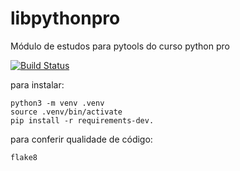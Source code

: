 # libpythonpro
Módulo de estudos para pytools do curso python pro

[![Build Status](https://travis-ci.org/serlus/libpythonpro.svg?branch=master)](https://travis-ci.org/serlus/libpythonpro)

para instalar:

```console
python3 -m venv .venv
source .venv/bin/activate
pip install -r requirements-dev.

```
para conferir qualidade de código:

```console
flake8
```
